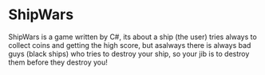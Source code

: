 # ShipWars
ShipWars is a game written by C#, its about a ship (the user) tries always to collect coins and getting the high score, but asalways there is always bad guys (black ships) who tries to destroy your ship, so your jib is to destroy them before they destroy you!  

